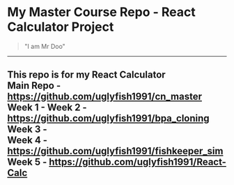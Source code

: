 # My Master Course Repo - React Calculator Project  
> "I am Mr Doo"
---
This repo is for my React Calculator  
Main Repo - https://github.com/uglyfish1991/cn_master
Week 1 - 
Week 2 - https://github.com/uglyfish1991/bpa_cloning  
Week 3 -   
Week 4 - https://github.com/uglyfish1991/fishkeeper_sim
Week 5 - https://github.com/uglyfish1991/React-Calc
---
